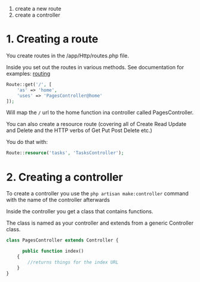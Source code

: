 
1. create a new route
2. create a controller

# 1. Creating a route

You create routes in the /app/Http/routes.php file.

Inside you set out the routes in various methods. See documentation for examples: [routing](http://laravel.com/docs/5.0/routing)

```php
Route::get('/', [
    'as' => 'home',
    'uses' => 'PagesController@home'
]);
```

Will map the ```/``` url to the home function ina  controller called PagesController.

You can also create a resource route (covering all of Create Read Update and Delete and the HTTP verbs of Get Put Post Delete etc.)

You do that with:

```php
Route::resource('tasks', 'TasksController');
```

# 2. Creating a controller

To create a controller you use the ```php artisan make:controller``` command with the name of the controller afterwards

Inside the controller you get a class that contains functions.

The class is named as your controller and extends from a generic Controller class.

```php
class PagesController extends Controller {

      public function index()
    {
        //returns things for the index URL
    }
}
```
